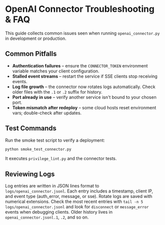 # OpenAI Connector Troubleshooting & FAQ

This guide collects common issues seen when running `openai_connector.py` in development or production.

## Common Pitfalls
- **Authentication failures** – ensure the `CONNECTOR_TOKEN` environment variable matches your client configuration.
- **Stalled event streams** – restart the service if SSE clients stop receiving events.
- **Log file growth** – the connector now rotates logs automatically. Check older files with the `.1` or `.2` suffix for history.
- **Port already in use** – verify another service isn't bound to your chosen port.
- **Token mismatch after redeploy** – some cloud hosts reset environment vars; double-check after updates.

## Test Commands
Run the smoke test script to verify a deployment:

```bash
python smoke_test_connector.py
```

It executes `privilege_lint.py` and the connector tests.

## Reviewing Logs
Log entries are written in JSON lines format to `logs/openai_connector.jsonl`. Each entry includes a timestamp, client IP, and event type (auth_error, message, or sse). Rotate logs are saved with numerical extensions.
Check the most recent entries with `tail -n 5 logs/openai_connector.jsonl` and look for `disconnect` or `message_error` events when debugging clients. Older history lives in `openai_connector.jsonl.1`, `.2`, and so on.

